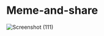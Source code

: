 # Meme-and-share

![Screenshot (111)](https://user-images.githubusercontent.com/67357867/126032922-96de6b19-0ea0-42bc-a028-8baa7b4c7978.png)
